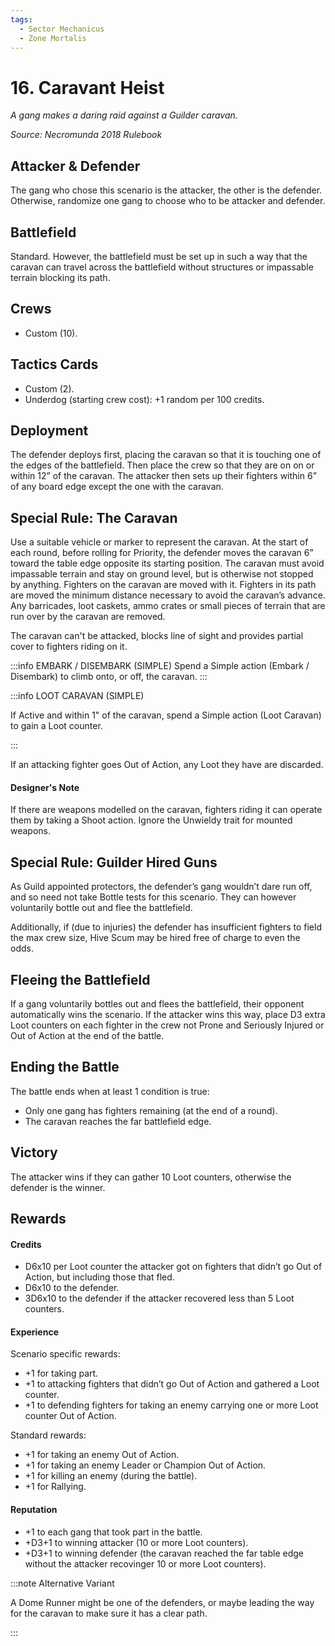 ```yaml
---
tags:
  - Sector Mechanicus
  - Zone Mortalis
---
```


# 16. Caravant Heist

_A gang makes a daring raid against a Guilder caravan._

_Source: Necromunda 2018 Rulebook_  

## Attacker & Defender

The gang who chose this scenario is the attacker, the other is the defender. Otherwise, randomize one gang to choose who to be attacker and defender.

## Battlefield

Standard. However, the battlefield must be set up in such a way that the caravan can travel across the battlefield without structures or impassable terrain blocking its path.

## Crews

- Custom (10).

## Tactics Cards

- Custom (2).
- Underdog (starting crew cost): +1 random per 100 credits.

## Deployment

The defender deploys first, placing the caravan so that it is touching one of the edges of the battlefield. Then place the crew so that they are on on or within 12” of the caravan. The attacker then sets up their fighters within 6” of any board edge except the one with the caravan.

## Special Rule: The Caravan

Use a suitable vehicle or marker to represent the caravan. At the start of each round, before rolling for Priority, the defender moves the caravan 6” toward the table edge opposite its starting position. The caravan must avoid impassable terrain and stay on ground level, but is otherwise not stopped by anything. Fighters on the caravan are moved with it. Fighters in its path are moved the minimum distance necessary to avoid the caravan’s advance. Any barricades, loot caskets, ammo crates or small pieces of terrain that are run over by the caravan are removed.

The caravan can't be attacked, blocks line of sight and provides partial cover to fighters riding on it.

:::info EMBARK / DISEMBARK (SIMPLE)
Spend a Simple action (Embark / Disembark) to climb onto, or off, the caravan.
:::

:::info LOOT CARAVAN (SIMPLE)

If Active and within 1" of the caravan, spend a Simple action (Loot Caravan) to gain a Loot counter.

:::

If an attacking fighter goes Out of Action, any Loot they have are discarded.

#### Designer's Note

If there are weapons modelled on the caravan, fighters riding it can operate them by taking a Shoot action. Ignore the Unwieldy trait for mounted weapons.

## Special Rule: Guilder Hired Guns

As Guild appointed protectors, the defender’s gang wouldn’t dare run off, and so need not take Bottle tests for this scenario. They can however voluntarily bottle out and flee the battlefield.

Additionally, if (due to injuries) the defender has insufficient fighters to field the max crew size, Hive Scum may be hired free of charge to even the odds.

## Fleeing the Battlefield

If a gang voluntarily bottles out and flees the battlefield, their opponent automatically wins the scenario. If the attacker wins this way, place D3 extra Loot counters on each fighter in the crew not Prone and Seriously Injured or Out of Action at the end of the battle.

## Ending the Battle

The battle ends when at least 1 condition is true:

- Only one gang has fighters remaining (at the end of a round).
- The caravan reaches the far battlefield edge.

## Victory

The attacker wins if they can gather 10 Loot counters, otherwise the defender is the winner.

## Rewards

#### Credits

- D6x10 per Loot counter the attacker got on fighters that didn’t go Out of Action, but including those that fled.
- D6x10 to the defender.
- 3D6x10 to the defender if the attacker recovered less than 5 Loot counters.

#### Experience

Scenario specific rewards:

- +1 for taking part.
- +1 to attacking fighters that didn’t go Out of Action and gathered a Loot counter.
- +1 to defending fighters for taking an enemy carrying one or more Loot counter Out of Action.

Standard rewards:

- +1 for taking an enemy Out of Action.
- +1 for taking an enemy Leader or Champion Out of Action.
- +1 for killing an enemy (during the battle).
- +1 for Rallying.

#### Reputation

- +1 to each gang that took part in the battle.
- +D3+1 to winning attacker (10 or more Loot counters).
- +D3+1 to winning defender (the caravan reached the far table edge without the attacker recovinger 10 or more Loot counters).

:::note Alternative Variant

A Dome Runner might be one of the defenders, or maybe leading the way for the caravan to make sure it has a clear path.

:::
